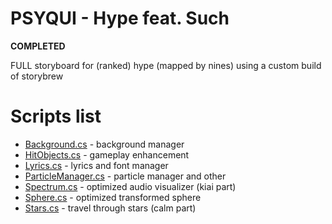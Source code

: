 # PSYQUI - Hype feat. Such
**COMPLETED** 

FULL storyboard for (ranked) hype (mapped by nines) using a custom build of storybrew
# Scripts list
* [Background.cs](http://github.com/nolife99/so-hype/blob/master/Background.cs) - background manager
* [HitObjects.cs](http://github.com/nolife99/so-hype/blob/master/HitObjects.cs) - gameplay enhancement
* [Lyrics.cs](http://github.com/nolife99/so-hype/blob/master/Lyrics.cs) - lyrics and font manager
* [ParticleManager.cs](http://github.com/nolife99/so-hype/blob/master/ParticleManager.cs) - particle manager and other
* [Spectrum.cs](http://github.com/nolife99/so-hype/blob/master/Spectrum.cs) - optimized audio visualizer (kiai part)
* [Sphere.cs](http://github.com/nolife99/so-hype/blob/master/Sphere.cs) - optimized transformed sphere
* [Stars.cs](http://github.com/nolife99/so-hype/blob/master/Stars.cs) - travel through stars (calm part)
